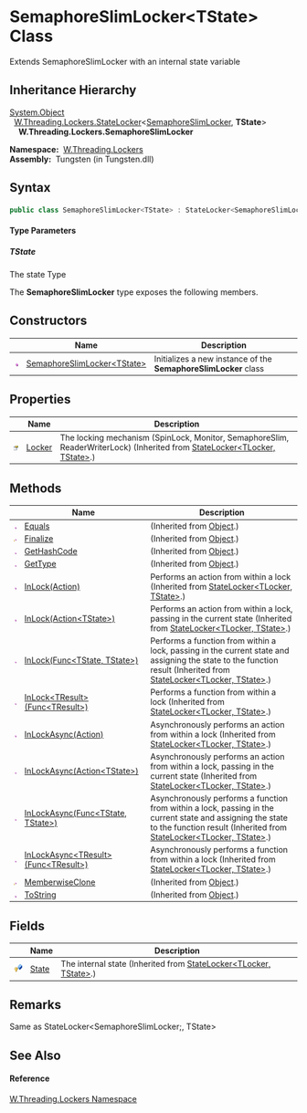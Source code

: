SemaphoreSlimLocker&lt;TState> Class
====================================
   Extends SemaphoreSlimLocker with an internal state variable


Inheritance Hierarchy
---------------------
[System.Object][1]  
  [W.Threading.Lockers.StateLocker][2]&lt;[SemaphoreSlimLocker][3], **TState**>  
    **W.Threading.Lockers.SemaphoreSlimLocker<TState>**  

  **Namespace:**  [W.Threading.Lockers][4]  
  **Assembly:**  Tungsten (in Tungsten.dll)

Syntax
------

```csharp
public class SemaphoreSlimLocker<TState> : StateLocker<SemaphoreSlimLocker, TState>

```

#### Type Parameters

##### *TState*
The state Type

The **SemaphoreSlimLocker<TState>** type exposes the following members.


Constructors
------------

                 | Name                                | Description                                                             
---------------- | ----------------------------------- | ----------------------------------------------------------------------- 
![Public method] | [SemaphoreSlimLocker&lt;TState>][5] | Initializes a new instance of the **SemaphoreSlimLocker<TState>** class 


Properties
----------

                   | Name        | Description                                                                                                                       
------------------ | ----------- | --------------------------------------------------------------------------------------------------------------------------------- 
![Public property] | [Locker][6] | The locking mechanism (SpinLock, Monitor, SemaphoreSlim, ReaderWriterLock) (Inherited from [StateLocker&lt;TLocker, TState>][2].) 


Methods
-------

                    | Name                                            | Description                                                                                                                                                                               
------------------- | ----------------------------------------------- | ----------------------------------------------------------------------------------------------------------------------------------------------------------------------------------------- 
![Public method]    | [Equals][7]                                     | (Inherited from [Object][1].)                                                                                                                                                             
![Protected method] | [Finalize][8]                                   | (Inherited from [Object][1].)                                                                                                                                                             
![Public method]    | [GetHashCode][9]                                | (Inherited from [Object][1].)                                                                                                                                                             
![Public method]    | [GetType][10]                                   | (Inherited from [Object][1].)                                                                                                                                                             
![Public method]    | [InLock(Action)][11]                            | Performs an action from within a lock (Inherited from [StateLocker&lt;TLocker, TState>][2].)                                                                                              
![Public method]    | [InLock(Action&lt;TState>)][12]                 | Performs an action from within a lock, passing in the current state (Inherited from [StateLocker&lt;TLocker, TState>][2].)                                                                
![Public method]    | [InLock(Func&lt;TState, TState>)][13]           | Performs a function from within a lock, passing in the current state and assigning the state to the function result (Inherited from [StateLocker&lt;TLocker, TState>][2].)                
![Public method]    | [InLock&lt;TResult>(Func&lt;TResult>)][14]      | Performs a function from within a lock (Inherited from [StateLocker&lt;TLocker, TState>][2].)                                                                                             
![Public method]    | [InLockAsync(Action)][15]                       | Asynchronously performs an action from within a lock (Inherited from [StateLocker&lt;TLocker, TState>][2].)                                                                               
![Public method]    | [InLockAsync(Action&lt;TState>)][16]            | Asynchronously performs an action from within a lock, passing in the current state (Inherited from [StateLocker&lt;TLocker, TState>][2].)                                                 
![Public method]    | [InLockAsync(Func&lt;TState, TState>)][17]      | Asynchronously performs a function from within a lock, passing in the current state and assigning the state to the function result (Inherited from [StateLocker&lt;TLocker, TState>][2].) 
![Public method]    | [InLockAsync&lt;TResult>(Func&lt;TResult>)][18] | Asynchronously performs a function from within a lock (Inherited from [StateLocker&lt;TLocker, TState>][2].)                                                                              
![Protected method] | [MemberwiseClone][19]                           | (Inherited from [Object][1].)                                                                                                                                                             
![Public method]    | [ToString][20]                                  | (Inherited from [Object][1].)                                                                                                                                                             


Fields
------

                   | Name        | Description                                                               
------------------ | ----------- | ------------------------------------------------------------------------- 
![Protected field] | [State][21] | The internal state (Inherited from [StateLocker&lt;TLocker, TState>][2].) 


Remarks
-------
Same as StateLocker&lt;SemaphoreSlimLocker;, TState>

See Also
--------

#### Reference
[W.Threading.Lockers Namespace][4]  

[1]: http://msdn.microsoft.com/en-us/library/e5kfa45b
[2]: ../StateLocker_2/README.md
[3]: ../SemaphoreSlimLocker/README.md
[4]: ../README.md
[5]: _ctor.md
[6]: ../StateLocker_2/Locker.md
[7]: http://msdn.microsoft.com/en-us/library/bsc2ak47
[8]: http://msdn.microsoft.com/en-us/library/4k87zsw7
[9]: http://msdn.microsoft.com/en-us/library/zdee4b3y
[10]: http://msdn.microsoft.com/en-us/library/dfwy45w9
[11]: ../StateLocker_2/InLock.md
[12]: ../StateLocker_2/InLock_1.md
[13]: ../StateLocker_2/InLock_2.md
[14]: ../StateLocker_2/InLock__1.md
[15]: ../StateLocker_2/InLockAsync.md
[16]: ../StateLocker_2/InLockAsync_1.md
[17]: ../StateLocker_2/InLockAsync_2.md
[18]: ../StateLocker_2/InLockAsync__1.md
[19]: http://msdn.microsoft.com/en-us/library/57ctke0a
[20]: http://msdn.microsoft.com/en-us/library/7bxwbwt2
[21]: ../StateLocker_2/State.md
[Public method]: ../../_icons/pubmethod.gif "Public method"
[Public property]: ../../_icons/pubproperty.gif "Public property"
[Protected method]: ../../_icons/protmethod.gif "Protected method"
[Protected field]: ../../_icons/protfield.gif "Protected field"